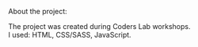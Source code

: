 About the project:	

The project was created during Coders Lab workshops. 	
I used: HTML, CSS/SASS, JavaScript.
